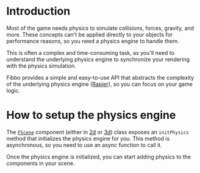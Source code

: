 # Introduction

Most of the game needs physics to simulate collisions, forces, gravity, and more. These concepts can't be applied directly to your objects for performance reasons, so you need a physics engine to handle them.

This is often a complex and time-consuming task, as you'll need to understand the underlying physics engine to synchronize your rendering with the physics simulation.

Fibbo provides a simple and easy-to-use API that abstracts the complexity of the underlying physics engine ([Rapier](https://rapier.rs/)), so you can focus on your game logic.

# How to setup the physics engine

The [`FScene`](/api/core/classes/FScene) component (either in [2d](/api/2d/classes/FScene) or [3d](/api/3d/classes/FScene)) class exposes an `initPhysics` method that initializes the physics engine for you. This method is asynchronous, so you need to use an async function to call it.

Once the physics engine is initialized, you can start adding physics to the components in your scene.
